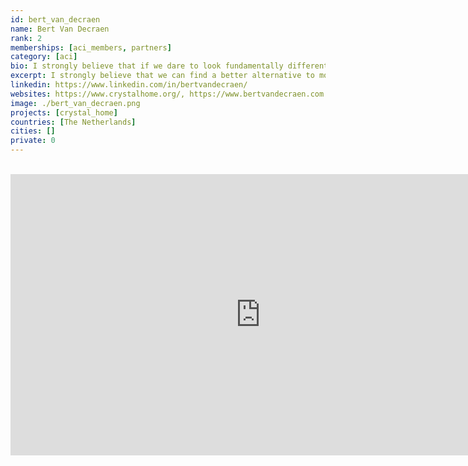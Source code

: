 ```yaml
---
id: bert_van_decraen
name: Bert Van Decraen
rank: 2
memberships: [aci_members, partners]
category: [aci]
bio: I strongly believe that if we dare to look fundamentally different at most things, we can find a better and more sustainable alternative to most of the challenges in our path. Alternatives that contribute to our society and ourselves. By the time my daughter and the younger generation can choose where and how they will live, what they want to do in life that they have a different system than they do today and can live in and with a healthy environment. Crystal home is just a first step towards humanising our industries and by doing so have a positive impact on the place we all love; Our Planet.
excerpt: I strongly believe that we can find a better alternative to most of the challenges in our path.
linkedin: https://www.linkedin.com/in/bertvandecraen/
websites: https://www.crystalhome.org/, https://www.bertvandecraen.com
image: ./bert_van_decraen.png
projects: [crystal_home]
countries: [The Netherlands]
cities: []
private: 0
---
```


<BR>
<div class="aspect-w-16 aspect-h-9">
<iframe src="https://player.vimeo.com/video/432586040" width="800" height="450" frameborder="0" allow="autoplay; fullscreen" allowfullscreen></iframe>
</div>
<BR>
